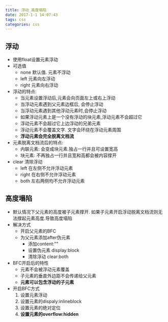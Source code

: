 ```yaml
---
title: 浮动_高度塌陷
date: 2017-1-1 14:07:43
tags: css
categories: css
---
```

## 浮动
- 使用float设置元素浮动
- 可选值
	- none 默认值. 元素不浮动
	- left 元素向左浮动
	- right 元素向右浮动
- 浮动的特点:
	- 当元素设置浮动后,元素会向页面左上或右上浮动
	- 当浮动元素遇到父元素边框后, 会停止浮动
	- 当浮动元素遇到其他浮动元素时,会停止浮动
	- 如果浮动元素上是一个没有浮动的块元素,浮动元素不会超过它
	- 浮动元素不会超过它上边浮动的兄弟元素
	- 浮动元素不会覆盖文字. 文字会环绕在浮动元素周围
	- **浮动元素会完全脱离文档流**  
- 元素脱离文档流后的特点:
	- 内联元素: 会变成块元素.独占一行并且可设置宽高
	- 块元素: 不再独占一行并且宽和高都会被内容撑开 
- clear 清除浮动
	- left 在左侧不允许浮动元素
	- right 在右侧不允许浮动元素
	- both 左右两侧均不允许浮动元素

 
## 高度塌陷
- 默认情况下父元素的高度被子元素撑开. 如果子元素开启浮动脱离文档流则无法撑起元素高度.导致高度塌陷
- 解决方式
	- 开启父元素的BFC
	- 为父元素添加after伪元素
		- 添加content:""
		- 设置伪元素 display:block
		- 清除浮动 clear:both
- BFC开启后的特性
	- 元素不会被浮动元素覆盖
	- 子元素的垂直外边距不会传递给父元素
	- **元素可以包含浮动的子元素**  
- 开启BFC方式
	1. 设置元素浮动 
	2. 设置元素的dispaly:inlineblock
	3. 设置元素的绝对定位
	4. **设置元素的overflow:hidden**